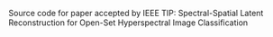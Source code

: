 Source code for paper accepted by IEEE TIP: Spectral-Spatial Latent Reconstruction for Open-Set Hyperspectral Image Classification
